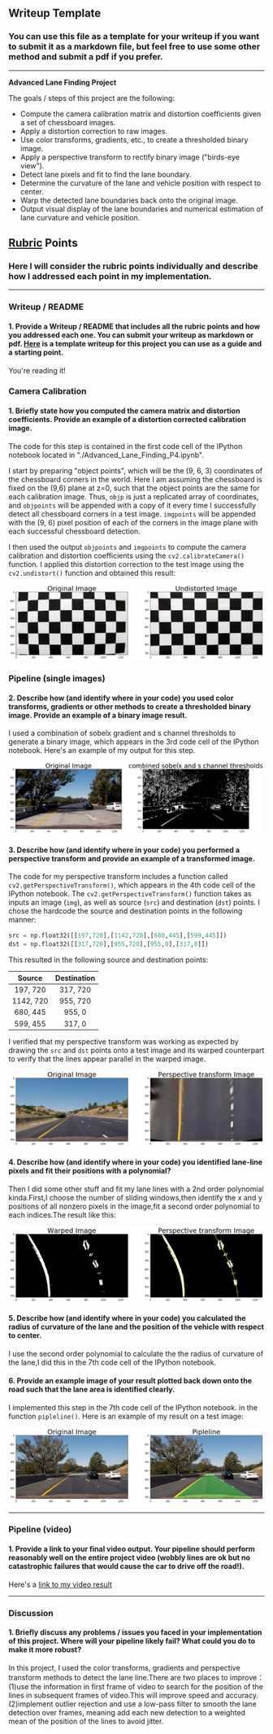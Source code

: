 ## Writeup Template

### You can use this file as a template for your writeup if you want to submit it as a markdown file, but feel free to use some other method and submit a pdf if you prefer.

---

**Advanced Lane Finding Project**

The goals / steps of this project are the following:

* Compute the camera calibration matrix and distortion coefficients given a set of chessboard images.
* Apply a distortion correction to raw images.
* Use color transforms, gradients, etc., to create a thresholded binary image.
* Apply a perspective transform to rectify binary image ("birds-eye view").
* Detect lane pixels and fit to find the lane boundary.
* Determine the curvature of the lane and vehicle position with respect to center.
* Warp the detected lane boundaries back onto the original image.
* Output visual display of the lane boundaries and numerical estimation of lane curvature and vehicle position.

[//]: # (Image References)

[image1]: ./test_images_me/undistorted.png "Undistorted"
[image2]: ./test_images_me/prespective.png "Road Transformed"
[image3]: ./test_images_me/threshold.png "Binary Example"
[image4]: ./test_images_me/warp_the_line.png "Warp Example"
[image5]: ./test_images_me/detect_lines.png "Fit Visual"
[image6]: ./test_images_me/pipleline.png "Output"
[video1]: ./project_video.mp4 "Video"

## [Rubric](https://review.udacity.com/#!/rubrics/571/view) Points

### Here I will consider the rubric points individually and describe how I addressed each point in my implementation.  

---

### Writeup / README

#### 1. Provide a Writeup / README that includes all the rubric points and how you addressed each one.  You can submit your writeup as markdown or pdf.  [Here](https://github.com/udacity/CarND-Advanced-Lane-Lines/blob/master/writeup_template.md) is a template writeup for this project you can use as a guide and a starting point.  

You're reading it!

### Camera Calibration

#### 1. Briefly state how you computed the camera matrix and distortion coefficients. Provide an example of a distortion corrected calibration image.

The code for this step is contained in the first code cell of the IPython notebook located in "./Advanced_Lane_Finding_P4.ipynb".  

I start by preparing "object points", which will be the (9, 6, 3) coordinates of the chessboard corners in the world. Here I am assuming the chessboard is fixed on the (9,6) plane at z=0, such that the object points are the same for each calibration image.  Thus, `objp` is just a replicated array of coordinates, and `objpoints` will be appended with a copy of it every time I successfully detect all chessboard corners in a test image.  `imgpoints` will be appended with the (9, 6) pixel position of each of the corners in the image plane with each successful chessboard detection.  

I then used the output `objpoints` and `imgpoints` to compute the camera calibration and distortion coefficients using the `cv2.calibrateCamera()` function.  I applied this distortion correction to the test image using the `cv2.undistort()` function and obtained this result: 

![alt text][image1]

### Pipeline (single images)

#### 2. Describe how (and identify where in your code) you used color transforms, gradients or other methods to create a thresholded binary image.  Provide an example of a binary image result.

I used a combination of sobelx gradient and s channel thresholds to generate a binary image, which appears in the 3rd code cell of the IPython notebook. Here's an example of my output for this step. 

![alt text][image3]

#### 3. Describe how (and identify where in your code) you performed a perspective transform and provide an example of a transformed image.

The code for my perspective transform includes a function called `cv2.getPerspectiveTransform()`, which appears in the 4th code cell of the IPython notebook.  The `cv2.getPerspectiveTransform()` function takes as inputs an image (`img`), as well as source (`src`) and destination (`dst`) points.  I chose the hardcode the source and destination points in the following manner:

```python
src = np.float32([[197,720],[1142,720],[680,445],[599,445]])
dst = np.float32([[317,720],[955,720],[955,0],[317,0]])
```

This resulted in the following source and destination points:

| Source        | Destination   | 
|:-------------:|:-------------:| 
| 197, 720      | 317, 720        | 
| 1142, 720     | 955, 720      |
| 680, 445      | 955, 0      |
| 599, 455      | 317, 0        |

I verified that my perspective transform was working as expected by drawing the `src` and `dst` points onto a test image and its warped counterpart to verify that the lines appear parallel in the warped image.

![alt text][image2]

#### 4. Describe how (and identify where in your code) you identified lane-line pixels and fit their positions with a polynomial?

Then I did some other stuff and fit my lane lines with a 2nd order polynomial kinda.First,I choose the number of sliding windows,then
identify the x and y positions of all nonzero pixels in the image,fit a second order polynomial to each indices.The result like this:

![alt text][image5]

#### 5. Describe how (and identify where in your code) you calculated the radius of curvature of the lane and the position of the vehicle with respect to center.

I use the second order polynomial to calculate the the radius of curvature of the lane,I did this in the 7th code cell of the IPython notebook.

#### 6. Provide an example image of your result plotted back down onto the road such that the lane area is identified clearly.

I implemented this step in the 7th code cell of the IPython notebook. in the function `pipleline()`.  Here is an example of my result on a test image:

![alt text][image6]

---

### Pipeline (video)

#### 1. Provide a link to your final video output.  Your pipeline should perform reasonably well on the entire project video (wobbly lines are ok but no catastrophic failures that would cause the car to drive off the road!).

Here's a [link to my video result](./project_video.mp4)

---

### Discussion

#### 1. Briefly discuss any problems / issues you faced in your implementation of this project.  Where will your pipeline likely fail?  What could you do to make it more robust?

In this project, I used the color transforms, gradients and perspective transform methods to detect the lane line.There are two places to improve：
(1)use the information in first frame of video to search for the position of the lines in subsequent frames of video.This will improve speed and accuracy.
(2)implement outlier rejection and use a low-pass filter to smooth the lane detection over frames, meaning add each new detection to a weighted mean of the position of the lines to avoid jitter.

